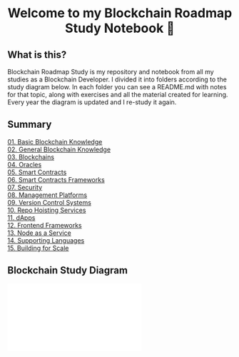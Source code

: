 <h1 align="center">Welcome to my Blockchain Roadmap Study Notebook 👋</h1>


## What is this?

Blockchain Roadmap Study is my repository and notebook from all my studies as a Blockchain Developer.
I divided it into folders according to the study diagram below. In each folder you can see a README.md with notes for that topic, along with exercises and all the material created for learning.
Every year the diagram is updated and I re-study it again.

## Summary
[01. Basic Blockchain Knowledge](01_Basic_Blockchain_Knowledge/README.md)
<br>
[02. General Blockchain Knowledge](02_General_Blockchain_Knowledge/README.md)
<br>
[03. Blockchains](03_Blockchains/README.md)
<br>
[04. Oracles](04_Oracles/README.md)
<br>
[05. Smart Contracts](05_Smart_Contracts/README.md)
<br>
[06. Smart Contracts Frameworks](06_Smart_Contracts_Frameworks/README.md)
<br>
[07. Security](07_Security/README.md)
<br>
[08. Management Platforms](08_Management_Platforms/README.md)
<br>
[09. Version Control Systems](09_Version_Control_Systems/README.md)
<br>
[10. Repo Hoisting Services](10_Repo_Hoisting_Services/README.md)
<br>
[11. dApps](11_dApps/README.md)
<br>
[12. Frontend Frameworks](12_Frontend_Frameworks/README.md)
<br>
[13. Node as a Service](13_Node_as_a_Service/README.md)
<br>
[14. Supporting Languages](14_Supporting_Languages/README.md)
<br>
[15. Building for Scale](15_Building_for_Scale/README.md)
<br>


## Blockchain Study Diagram

![](.gitbook/assets/blockchain.pdf)